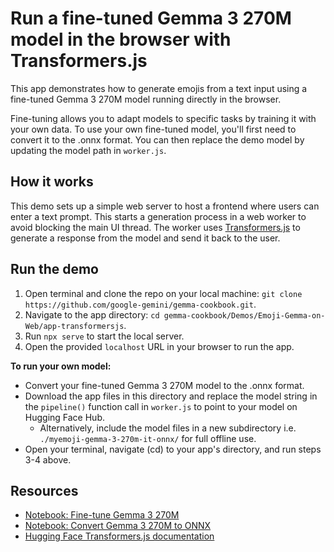 # Run a fine-tuned Gemma 3 270M model in the browser with Transformers.js

This app demonstrates how to generate emojis from a text input using a fine-tuned Gemma 3 270M model running directly in the browser. 

Fine-tuning allows you to adapt models to specific tasks by training it with your own data.  To use your own fine-tuned model, you'll first need to convert it to the .onnx format. You can then replace the demo model by updating the model path in `worker.js`.

## How it works
This demo sets up a simple web server to host a frontend where users can enter a text prompt. This starts a generation process in a web worker to avoid blocking the main UI thread. The worker uses [Transformers.js](https://huggingface.co/docs/transformers.js/index) to generate a response from the model and send it back to the user.

## Run the demo

1. Open terminal and clone the repo on your local machine: `git clone https://github.com/google-gemini/gemma-cookbook.git`.
2. Navigate to the app directory: `cd gemma-cookbook/Demos/Emoji-Gemma-on-Web/app-transformersjs`.
3. Run `npx serve` to start the local server.
4. Open the provided `localhost` URL in your browser to run the app.

**To run your own model:**

*  Convert your fine-tuned Gemma 3 270M model to the .onnx format.
*  Download the app files in this directory and replace the model string in the `pipeline()` function call in `worker.js` to point to your model on Hugging Face Hub.
    *  Alternatively, include the model files in a new subdirectory i.e. `./myemoji-gemma-3-270m-it-onnx/` for full offline use.
*  Open your terminal, navigate (cd) to your app's directory, and run steps 3-4 above.
 
## Resources
* [Notebook: Fine-tune Gemma 3 270M](https://github.com/google-gemini/gemma-cookbook/blob/main/Demos/Emoji-Gemma-on-Web/resources/Fine_tune_Gemma_3_270M_for_emoji_generation.ipynb)
* [Notebook: Convert Gemma 3 270M to ONNX](https://github.com/google-gemini/gemma-cookbook/blob/main/Demos/Emoji-Gemma-on-Web/resources/Convert_Gemma_3_270M_to_ONNX.ipynb)
* [Hugging Face Transformers.js documentation](https://huggingface.co/docs/transformers.js/index)
